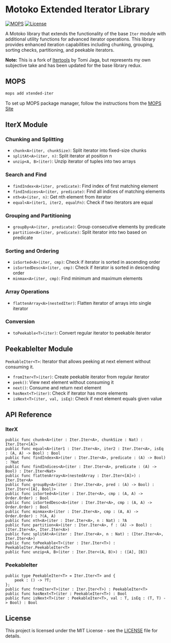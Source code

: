 # Motoko Extended Iterator Library

[![MOPS](https://img.shields.io/badge/MOPS-xtended--iter-blue)](https://mops.one/xtended-iter)
[![License](https://img.shields.io/badge/license-MIT-blue.svg)](https://github.com/edjCase/motoko_iter/blob/main/LICENSE)

A Motoko library that extends the functionality of the base `Iter` module with additional utility functions for advanced iterator operations. This library provides enhanced iteration capabilities including chunking, grouping, sorting checks, partitioning, and peekable iterators.

**Note:** This is a fork of [Itertools](https://github.com/NatLabs/Itertools) by Tomi Jaga, but represents my own subjective take and has been updated for the base library redux.

## MOPS

```bash
mops add xtended-iter
```

To set up MOPS package manager, follow the instructions from the [MOPS Site](https://mops.one)

## IterX Module

### Chunking and Splitting

- `chunk<A>(iter, chunkSize)`: Split iterator into fixed-size chunks
- `splitAt<A>(iter, n)`: Split iterator at position n
- `unzip<A, B>(iter)`: Unzip iterator of tuples into two arrays

### Search and Find

- `findIndex<A>(iter, predicate)`: Find index of first matching element
- `findIndices<A>(iter, predicate)`: Find all indices of matching elements
- `nth<A>(iter, n)`: Get nth element from iterator
- `equal<A>(iter1, iter2, equalFn)`: Check if two iterators are equal

### Grouping and Partitioning

- `groupBy<A>(iter, predicate)`: Group consecutive elements by predicate
- `partition<A>(iter, predicate)`: Split iterator into two based on predicate

### Sorting and Ordering

- `isSorted<A>(iter, cmp)`: Check if iterator is sorted in ascending order
- `isSortedDesc<A>(iter, cmp)`: Check if iterator is sorted in descending order
- `minmax<A>(iter, cmp)`: Find minimum and maximum elements

### Array Operations

- `flattenArray<A>(nestedIter)`: Flatten iterator of arrays into single iterator

### Conversion

- `toPeekable<T>(iter)`: Convert regular iterator to peekable iterator

## PeekableIter Module

`PeekableIter<T>`: Iterator that allows peeking at next element without consuming it.

- `fromIter<T>(iter)`: Create peekable iterator from regular iterator
- `peek()`: View next element without consuming it
- `next()`: Consume and return next element
- `hasNext<T>(iter)`: Check if iterator has more elements
- `isNext<T>(iter, val, isEq)`: Check if next element equals given value

## API Reference

### IterX

```motoko
public func chunk<A>(iter : Iter.Iter<A>, chunkSize : Nat) : Iter.Iter<[A]>
public func equal<A>(iter1 : Iter.Iter<A>, iter2 : Iter.Iter<A>, isEq : (A, A) -> Bool) : Bool
public func findIndex<A>(iter : Iter.Iter<A>, predicate : (A) -> Bool) : ?Nat
public func findIndices<A>(iter : Iter.Iter<A>, predicate : (A) -> Bool) : Iter.Iter<Nat>
public func flattenArray<A>(nestedArray : Iter.Iter<[A]>) : Iter.Iter<A>
public func groupBy<A>(iter : Iter.Iter<A>, pred : (A) -> Bool) : Iter.Iter<([A], Bool)>
public func isSorted<A>(iter : Iter.Iter<A>, cmp : (A, A) -> Order.Order) : Bool
public func isSortedDesc<A>(iter : Iter.Iter<A>, cmp : (A, A) -> Order.Order) : Bool
public func minmax<A>(iter : Iter.Iter<A>, cmp : (A, A) -> Order.Order) : ?(A, A)
public func nth<A>(iter : Iter.Iter<A>, n : Nat) : ?A
public func partition<A>(iter : Iter.Iter<A>, f : (A) -> Bool) : (Iter.Iter<A>, Iter.Iter<A>)
public func splitAt<A>(iter : Iter.Iter<A>, n : Nat) : (Iter.Iter<A>, Iter.Iter<A>)
public func toPeekable<T>(iter : Iter.Iter<T>) : PeekableIter.PeekableIter<T>
public func unzip<A, B>(iter : Iter.Iter<(A, B)>) : ([A], [B])
```

### PeekableIter

```motoko
public type PeekableIter<T> = Iter.Iter<T> and {
    peek : () -> ?T;
};
public func fromIter<T>(iter : Iter.Iter<T>) : PeekableIter<T>
public func hasNext<T>(iter : PeekableIter<T>) : Bool
public func isNext<T>(iter : PeekableIter<T>, val : T, isEq : (T, T) -> Bool) : Bool
```

## License

This project is licensed under the MIT License - see the [LICENSE](LICENSE) file for details.
